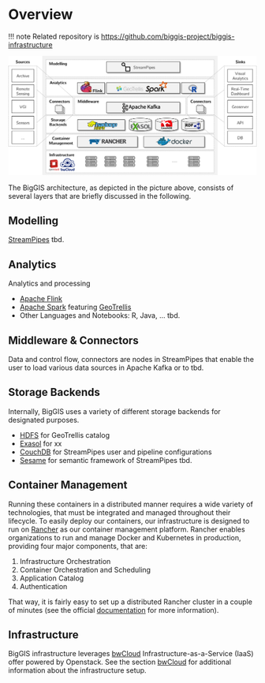 # Overview

!!! note
    Related repository is https://github.com/biggis-project/biggis-infrastructure

![BigGIS Architecture](biggis-architecture.png)

The BigGIS architecture, as depicted in the picture above, consists of several layers that are briefly discussed in the
following.

## Modelling

[StreamPipes](../StreamPipes)
tbd.

## Analytics

Analytics and processing

- [Apache Flink](https://flink.apache.org/)
- [Apache Spark](https://spark.apache.org/) featuring [GeoTrellis](https://geotrellis.io/)
- Other Languages and Notebooks: R, Java, ...
tbd.

## Middleware & Connectors

Data and control flow, connectors are nodes in StreamPipes that enable the user to load various data sources in Apache
Kafka or to tbd.

## Storage Backends

Internally, BigGIS uses a variety of different storage backends for designated purposes.

- [HDFS](http://hadoop.apache.org/) for GeoTrellis catalog
- [Exasol](https://www.exasol.com/de/) for xx
- [CouchDB](http://couchdb.apache.org/) for StreamPipes user and pipeline configurations
- [Sesame](http://rdf4j.org/) for semantic framework of StreamPipes
tbd.

## Container Management

Running these containers in a distributed manner requires a wide variety of technologies, that must be integrated and
managed throughout their lifecycle. To easily deploy our containers, our infrastructure is designed to run on
[Rancher](http://rancher.com/) as our container management platform. Rancher enables organizations to run and manage
Docker and Kubernetes in production, providing four major components, that are:

  1. Infrastructure Orchestration
  2. Container Orchestration and Scheduling
  3. Application Catalog
  4. Authentication

That way, it is fairly easy to set up a distributed Rancher cluster in a couple of minutes (see the official
[documentation](http://rancher.com/docs/rancher/v1.6/en/) for more information).

## Infrastructure

BigGIS infrastructure leverages [bwCloud](https://www.bw-cloud.org/) Infrastructure-as-a-Service (IaaS) offer powered by
Openstack. See the section [bwCloud](../Platform_bwCloud/index.md) for additional information about the infrastructure
setup.









